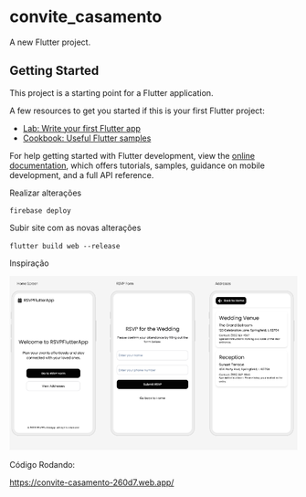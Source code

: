 # convite_casamento

A new Flutter project.

## Getting Started

This project is a starting point for a Flutter application.

A few resources to get you started if this is your first Flutter project:

- [Lab: Write your first Flutter app](https://docs.flutter.dev/get-started/codelab)
- [Cookbook: Useful Flutter samples](https://docs.flutter.dev/cookbook)

For help getting started with Flutter development, view the
[online documentation](https://docs.flutter.dev/), which offers tutorials,
samples, guidance on mobile development, and a full API reference.

Realizar alterações

```
firebase deploy
```

Subir site com as novas alterações

`flutter build web --release`


Inspiração

![1743477610588](image/README/1743477610588.png)


Código Rodando:

https://convite-casamento-260d7.web.app/
